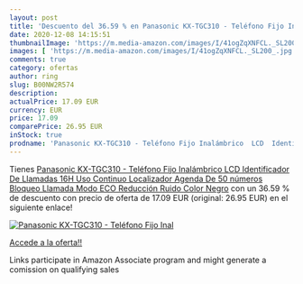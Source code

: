 ```yaml
---
layout: post
title: 'Descuento del 36.59 % en Panasonic KX-TGC310 - Teléfono Fijo Inal'
date: 2020-12-08 14:15:51
thumbnailImage: 'https://m.media-amazon.com/images/I/41ogZqXNFCL._SL200_.jpg'
images: [ 'https://m.media-amazon.com/images/I/41ogZqXNFCL._SL200_.jpg' ]
comments: true
category: ofertas
author: ring
slug: B00NW2R574
description:
actualPrice: 17.09 EUR
currency: EUR
price: 17.09
comparePrice: 26.95 EUR
inStock: true
prodname: 'Panasonic KX-TGC310 - Teléfono Fijo Inalámbrico  LCD  Identificador De Llamadas  16H Uso Continuo  Localizador  Agenda De 50 números  Bloqueo Llamada  Modo ECO  Reducción Ruido   Color Negro'
---
```


Tienes [Panasonic KX-TGC310 - Teléfono Fijo Inalámbrico  LCD  Identificador De Llamadas  16H Uso Continuo  Localizador  Agenda De 50 números  Bloqueo Llamada  Modo ECO  Reducción Ruido   Color Negro](https://www.amazon.es/dp/B00NW2R574/?tag=tolees-21) con un 36.59 % de descuento con precio de oferta de 17.09 EUR (original: 26.95 EUR) en el siguiente enlace!

[![Panasonic KX-TGC310 - Teléfono Fijo Inal](https://m.media-amazon.com/images/I/41ogZqXNFCL._SL200_.jpg)](https://www.amazon.es/dp/B00NW2R574/?tag=tolees-21)

[Accede a la oferta!!](https://www.amazon.es/dp/B00NW2R574/?tag=tolees-21)

Links participate in Amazon Associate program and might generate a comission on qualifying sales


